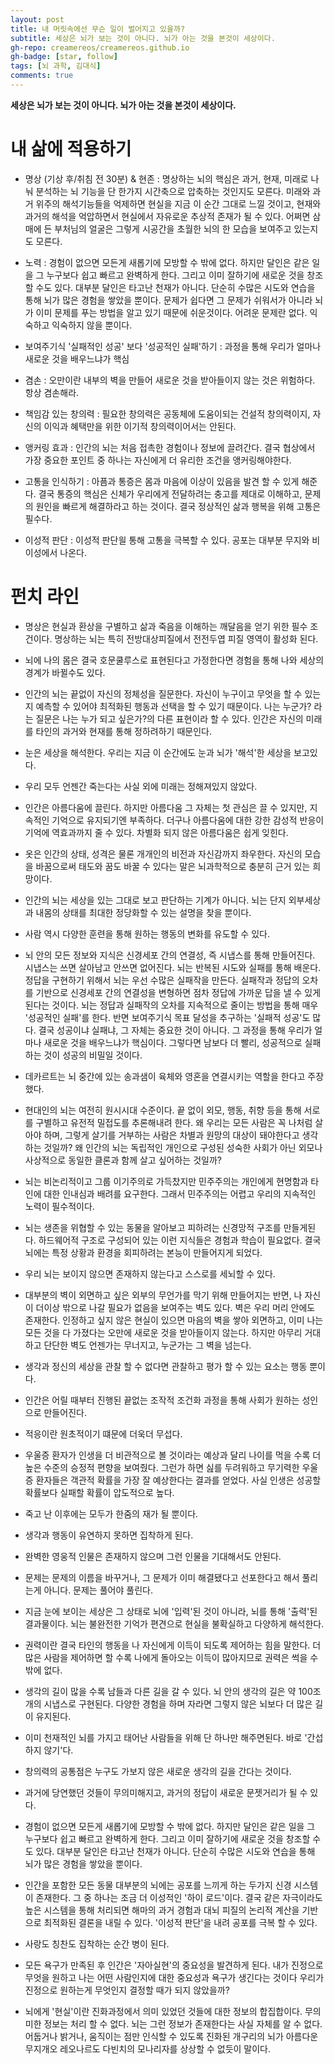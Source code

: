 ```yaml
---
layout: post
title: 내 머릿속에선 무슨 일이 벌어지고 있을까?
subtitle: 세상은 뇌가 보는 것이 아니다. 뇌가 아는 것을 본것이 세상이다.
gh-repo: creamereos/creamereos.github.io
gh-badge: [star, follow]
tags: [뇌 과학, 김대식]
comments: true
---
```


**세상은 뇌가 보는 것이 아니다. 뇌가 아는 것을 본것이 세상이다.**

# 내 삶에 적용하기

- 명상 (기상 후/취침 전 30분) & 현존 : 명상하는 뇌의 핵심은 과거, 현재, 미래로 나눠 분석하는 뇌 기능을 단 한가지 시간축으로 압축하는 것인지도 모른다. 미래와 과거 위주의 해석기능들을 억제하면 현실을 지금 이 순간 그대로 느낄 것이고, 현재와 과거의 해석을 억압하면서 현실에서 자유로운 추상적 존재가 될 수 있다. 어쩌면 삼매에 든 부처님의 얼굴은 그렇게 시공간을 초월한 뇌의 한 모습을 보여주고 있는지도 모른다.

- 노력 : 경험이 없으면 모든게 새롭기에 모방할 수 밖에 없다. 하지만 달인은 같은 일을 그 누구보다 쉽고 빠르고 완벽하게 한다. 그리고 이미 잘하기에 새로운 것을 창조할 수도 있다. 대부분 달인은 타고난 천재가 아니다. 단순히 수많은 시도와 연습을 통해 뇌가 많은 경험을 쌓았을 뿐이다. 문제가 쉽다면 그 문제가 쉬워서가 아니라 뇌가 이미 문제를 푸는 방법을 알고 있기 때문에 쉬운것이다. 어려운 문제란 없다. 익숙하고 익숙하지 않을 뿐이다.

- 보여주기식 '실패적인 성공' 보다 '성공적인 실패'하기 : 과정을 통해 우리가 얼마나 새로운 것을 배우느냐가 핵심

- 겸손 : 오만이란 내부의 벽을 만들어 새로운 것을 받아들이지 않는 것은 위험하다. 항상 겸손해라.

- 책임감 있는 창의력 : 필요한 창의력은 공동체에 도움이되는 건설적 창의력이지, 자신의 이익과 혜택만을 위한 이기적 창의력이어서는 안된다.

- 앵커링 효과 : 인간의 뇌는 처음 접촉한 경험이나 정보에 끌려간다. 결국 협상에서 가장 중요한 포인트 중 하나는 자신에게 더 유리한 조건을 앵커링해야한다.

- 고통을 인식하기 : 아픔과 통증은 몸과 마음에 이상이 있음을 발견 할 수 있게 해준다. 결국 통증의 핵심은 신체가 우리에게 전달하려는 충고를 제대로 이해하고, 문제의 원인을 빠르게 해결하라고 하는 것이다. 결국 정상적인 삶과 행복을 위해 고통은 필수다.

- 이성적 판단 : 이성적 판단읠 통해 고통을 극복할 수 있다. 공포는 대부분 무지와 비이성에서 나온다.


# 펀치 라인
- 명상은 현실과 환상을 구별하고 삶과 죽음을 이해하는 깨달음을 얻기 위한 필수 조건이다. 명상하는 뇌는 특히 전방대상피질에서 전전두엽 피질 영역이 활성화 된다.

- 뇌에 나의 몸은 결국 호문쿨루스로 표현된다고 가정한다면 경험을 통해 나와 세상의 경계가 바뀔수도 있다.

- 인간의 뇌는 끝없이 자신의 정체성을 질문한다. 자신이 누구이고 무엇을 할 수 있는지 예측할 수 있어야 최적화된 행동과 선택을 할 수 있기 때문이다. 나는 누군가? 라는 질문은 나는 누가 되고 싶은가?의 다른 표현이라 할 수 있다. 인간은 자신의 미래를 타인의 과거와 현재를 통해 정하려하기 때문인다.

- 눈은 세상을 해석한다. 우리는 지금 이 순간에도 눈과 뇌가 '해석'한 세상을 보고있다.

- 우리 모두 언젠간 죽는다는 사실 외에 미래는 정해져있지 않았다.

- 인간은 아름다움에 끌린다. 하지만 아름다움 그 자체는 첫 관심은 끌 수 있지만, 지속적인 기억으로 유지되기엔 부족하다. 더구나 아름다움에 대한 강한 감성적 반응이 기억에 역효과까지 줄 수 있다. 차별화 되지 않은 아름다움은 쉽게 잊힌다.

- 옷은 인간의 상태, 성격은 물론 개개인의 비전과 자신감까지 좌우한다. 자신의 모습을 바꿈으로써 태도와 꿈도 바꿀 수 있다는 말은 뇌과학적으로 충분히 근거 있는 희망이다.

- 인간의 뇌는 세상을 있는 그대로 보고 판단하는 기계가 아니다. 뇌는 단지 외부세상과 내몸의 상태를 최대한 정당화할 수 있는 설명을 찾을 뿐이다.

- 사람 역시 다양한 훈련을 통해 원하는 행동의 변화를 유도할 수 있다.

- 뇌 안의 모든 정보와 지식은 신경세포 간의 연결성, 즉 시냅스를 통해 만들어진다. 시냅스는 쓰면 살아남고 안쓰면 없어진다. 뇌는 반복된 시도와 실패를 통해 배운다. 정답을 구현하기 위해서 뇌는 우선 수많은 실패작을 만든다. 실패작과 정답의 오차를 기반으로 신경세포 간의 연결성을 변형하면 점차 정답에 가까운 답을 낼 수 있게 된다는 것이다. 뇌는 정답과 실패작의 오차를 지속적으로 줄이는 방법을 통해 매우 '성공적인 실패'를 한다. 반면 보여주기식 목표 달성을 추구하는 '실패적 성공'도 많다. 결국 성공이냐 실패냐, 그 자체는 중요한 것이 아니다. 그 과정을 통해 우리가 얼마나 새로운 것을 배우느냐가 핵심이다. 그렇다면 남보다 더 빨리, 성공적으로 실패하는 것이 성공의 비밀일 것이다.

- 데카르트는 뇌 중간에 있는 송과샘이 육체와 영혼을 연결시키는 역할을 한다고 주장했다.

- 현대인의 뇌는 여전히 원시시대 수준이다. 끝 없이 외모, 행동, 취향 등을 통해 서로를 구별하고 유전적 밀접도를 추론해내려 한다. 왜 우리는 모든 사람은 꼭 나처럼 살아야 하며, 그렇게 살기를 거부하는 사람은 차별과 원망의 대상이 돼야한다고 생각하는 것일까? 왜 인간의 뇌는 독립적인 개인으로 구성된 성숙한 사회가 아닌 외모나 사상적으로 동일한 클론과 함께 살고 싶어하는 것일까?

- 뇌는 비논리적이고 그룹 이기주의로 가득찼지만 민주주의는 개인에게 현명함과 타인에 대한 인내심과 배려를 요구한다. 그래서 민주주의는 어렵고 우리의 지속적인 노력이 필수적이다.

- 뇌는 생존을 위협할 수 있는 동물을 알아보고 피하려는 신경망적 구조를 만들게된다. 하드웨어적 구조로 구성되어 있는 이런 지식들은 경험과 학습이 필요없다. 결국 뇌에는 특정 상황과 환경을 회피하려는 본능이 만들어지게 되었다.

- 우리 뇌는 보이지 않으면 존재하지 않는다고 스스로를 세뇌할 수 있다.

- 대부분의 벽이 외면하고 싶은 외부의 무언가를 막기 위해 만들어지는 반면, 나 자신이 더이상 밖으로 나갈 필요가 없음을 보여주는 벽도 있다. 벽은 우리 머리 안에도 존재한다. 인정하고 싶지 않은 현실이 있으면 마음의 벽을 쌓아 외면하고, 이미 나는 모든 것을 다 가졌다는 오만에 새로운 것을 받아들이지 않는다. 하지만 아무리 거대하고 단단한 벽도 언젠가는 무너지고, 누군가는 그 벽을 넘는다.

- 생각과 정신의 세상을 관찰 할 수 없다면 관찰하고 평가 할 수 있는 요소는 행동 뿐이다.

- 인간은 어릴 때부터 진행된 끝없는 조작적 조건화 과정을 통해 사회가 원하는 성인으로 만들어진다.

- 적응이란 원초적이기 떄문에 더욱더 무섭다.

- 우울증 환자가 인생을 더 비관적으로 볼 것이라는 예상과 달리 나이를 먹을 수록 더 높은 수준의 승정적 편향을 보여줬다. 그런가 하면 싪를 두려워하고 무기력한 우울증 환자들은 객관적 확률을 가장 잘 예상한다는 결과를 얻었다. 사실 인생은 성공할 확률보다 실패할 확률이 압도적으로 높다.

- 죽고 난 이후에는 모두가 한줌의 재가 될 뿐이다.

- 생각과 행동이 유연하지 못하면 집착하게 된다.

- 완벽한 영웅적 인물은 존재하지 않으며 그런 인물을 기대해서도 안된다.

- 문제는 문제의 이름을 바꾸거나, 그 문제가 이미 해결됐다고 선포한다고 해서 풀리는게 아니다. 문제는 풀어야 풀린다.

- 지금 눈에 보이는 세상은 그 상태로 뇌에 '입력'된 것이 아니라, 뇌를 통해 '출력'된 결과물이다. 뇌는 불완전한 기억가 편견으로 현실을 불확실하고 다양하게 해석한다.

- 권력이란 결국 타인의 행동을 나 자신에게 이득이 되도록 제어하는 힘을 말한다. 더 많은 사람을 제어하면 할 수록 나에게 돌아오는 이득이 많아지므로 권력은 썩을 수 밖에 없다.

- 생각의 길이 많을 수록 남들과 다른 길을 갈 수 있다. 뇌 안의 생각의 길은 약 100조 개의 시냅스로 구현된다. 다양한 경험을 하며 자라면 그렇지 않은 뇌보다 더 많은 길이 유지된다.

- 이미 천재적인 뇌를 가지고 태어난 사람들을 위해 단 하나만 해주면된다. 바로 '간섭하지 않기'다.

- 창의력의 공통점은 누구도 가보지 않은 새로운 생각의 길을 간다는 것이다.

- 과거에 당연했던 것들이 무의미해지고, 과거의 정답이 새로운 문젯거리가 될 수 있다.

- 경험이 없으면 모든게 새롭기에 모방할 수 밖에 없다. 하지만 달인은 같은 일을 그 누구보다 쉽고 빠르고 완벽하게 한다. 그리고 이미 잘하기에 새로운 것을 창조할 수도 있다. 대부분 달인은 타고난 천재가 아니다. 단순히 수많은 시도와 연습을 통해 뇌가 많은 경험을 쌓았을 뿐이다.

- 인간을 포함한 모든 동물 대부분의 뇌에는 공포를 느끼게 하는 두가지 신경 시스템이 존재한다. 그 중 하나는 조금 더 이성적인 '하이 로드'이다. 결국 같은 자극이라도 높은 시스템을 통해 처리되면 해마의 과거 경험과 대뇌 피질의 논리적 계산을 기반으로 최적화된 결론을 내릴 수 있다. '이성적 판단'을 내려 공포를 극복 할 수 있다.

- 사랑도 칭찬도 집착하는 순간 병이 된다.

- 모든 욕구가 만족된 후 인간은 '자아실현'의 중요성을 발견하게 된다. 내가 진정으로 무엇을 원하고 나는 어떤 사람인지에 대한 중요성과 욕구가 생긴다는 것이다 우리가 진정으로 원하는게 무엇인지 결정할 때가 되지 않았을까?

- 뇌에게 '현실'이란 진화과정에서 의미 있었던 것들에 대한 정보의 합집합이다. 무의미한 정보는 처리 할 수 없다. 뇌는 그런 정보가 존재한다는 사실 자체를 알 수 없다. 어둡거나 밝거나, 움직이는 점만 인식할 수 있도록 진화된 개구리의 뇌가 아름다운 무지개오 레오나르도 다빈치의 모나리자를 상상할 수 없듯이 말이다.
